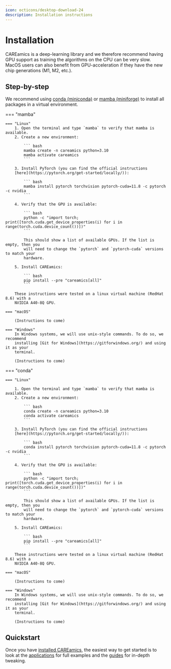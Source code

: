```yaml
---
icon: octicons/desktop-download-24
description: Installation instructions
---
```


# Installation

CAREamics is a deep-learning library and we therefore recommend having GPU support as
training the algorithms on the CPU can be very slow. MacOS users can also benefit from
GPU-acceleration if they have the new chip generations (M1, M2, etc.).

## Step-by-step

We recommend using [conda 
(miniconda)](https://docs.conda.io/projects/miniconda/en/latest/miniconda-install.html) or 
[mamba (miniforge)](https://github.com/conda-forge/miniforge#download) to install 
all packages in a virtual environment. 


=== "mamba"

    === "Linux"
        1. Open the terminal and type `mamba` to verify that mamba is available.
        2. Create a new environment:
            
            ``` bash
            mamba create -n careamics python=3.10
            mamba activate careamics
            ```

        3. Install PyTorch (you can find the official instructions 
        [here](https://pytorch.org/get-started/locally/)):

            ``` bash
            mamba install pytorch torchvision pytorch-cuda=11.8 -c pytorch -c nvidia
            ```
        
        4. Verify that the GPU is available:
            
            ``` bash
            python -c "import torch; print([torch.cuda.get_device_properties(i) for i in range(torch.cuda.device_count())])"
            ```

            This should show a list of available GPUs. If the list is empty, then you
            will need to change the `pytorch` and `pytorch-cuda` versions to match your
            hardware.
        
        5. Install CAREamics:

            ``` bash
            pip install --pre "careamics[all]"
            ```

        These instructions were tested on a linux virtual machine (RedHat 8.6) with a 
        NVIDIA A40-8Q GPU.

    === "macOS"
        
        (Instructions to come)

    === "Windows"
        In Windows systems, we will use unix-style commands. To do so, we recommend
        installing [Git for Windows](https://gitforwindows.org/) and using it as your
        terminal.

        (Instructions to come)

=== "conda"

    === "Linux"

        1. Open the terminal and type `mamba` to verify that mamba is available.
        2. Create a new environment:
            
            ``` bash
            conda create -n careamics python=3.10
            conda activate careamics
            ```

        3. Install PyTorch (you can find the official instructions 
        [here](https://pytorch.org/get-started/locally/)):

            ``` bash
            conda install pytorch torchvision pytorch-cuda=11.8 -c pytorch -c nvidia
            ```
        
        4. Verify that the GPU is available:
            
            ``` bash
            python -c "import torch; print([torch.cuda.get_device_properties(i) for i in range(torch.cuda.device_count())])"
            ```

            This should show a list of available GPUs. If the list is empty, then you
            will need to change the `pytorch` and `pytorch-cuda` versions to match your
            hardware.
        
        5. Install CAREamics:

            ``` bash
            pip install --pre "careamics[all]"
            ```

        These instructions were tested on a linux virtual machine (RedHat 8.6) with a 
        NVIDIA A40-8Q GPU.

    === "macOS"
        
        (Instructions to come)

    === "Windows"
        In Windows systems, we will use unix-style commands. To do so, we recommend
        installing [Git for Windows](https://gitforwindows.org/) and using it as your
        terminal.

        (Instructions to come)


        
## Quickstart

Once you have [installed CAREamics](installation.md), the easiest way to get started
is to look at the [applications](applications/index.md) for full examples and the 
[guides](guides/index.md) for in-depth tweaking.